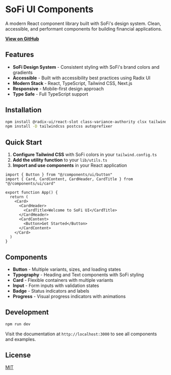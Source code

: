 # SoFi UI Components

A modern React component library built with SoFi's design system. Clean, accessible, and performant components for building financial applications.

**[View on GitHub](https://github.com/MunishMummadi/SoFi-Components)**

## Features

- **SoFi Design System** - Consistent styling with SoFi's brand colors and gradients
- **Accessible** - Built with accessibility best practices using Radix UI
- **Modern Stack** - React, TypeScript, Tailwind CSS, Next.js
- **Responsive** - Mobile-first design approach
- **Type Safe** - Full TypeScript support

## Installation

```bash
npm install @radix-ui/react-slot class-variance-authority clsx tailwind-merge lucide-react
npm install -D tailwindcss postcss autoprefixer
```

## Quick Start

1. **Configure Tailwind CSS** with SoFi colors in your `tailwind.config.ts`
2. **Add the utility function** to your `lib/utils.ts`
3. **Import and use components** in your React application

```tsx
import { Button } from "@/components/ui/button"
import { Card, CardContent, CardHeader, CardTitle } from "@/components/ui/card"

export function App() {
  return (
    <Card>
      <CardHeader>
        <CardTitle>Welcome to SoFi UI</CardTitle>
      </CardHeader>
      <CardContent>
        <Button>Get Started</Button>
      </CardContent>
    </Card>
  )
}
```

## Components

- **Button** - Multiple variants, sizes, and loading states
- **Typography** - Heading and Text components with SoFi styling
- **Card** - Flexible containers with multiple variants
- **Input** - Form inputs with validation states
- **Badge** - Status indicators and labels
- **Progress** - Visual progress indicators with animations

## Development

```bash
npm run dev
```

Visit the documentation at `http://localhost:3000` to see all components and examples.

## License

[MIT](LICENSE)